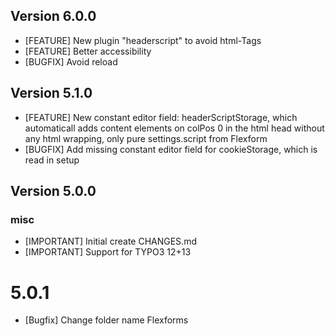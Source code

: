 ## Version 6.0.0
- [FEATURE] New plugin "headerscript" to avoid html-Tags
- [FEATURE] Better accessibility
- [BUGFIX] Avoid reload

## Version 5.1.0
- [FEATURE] New constant editor field: headerScriptStorage, which automaticall adds content elements on colPos 0 in the html head without any html wrapping, only pure settings.script from Flexform
- [BUGFIX] Add missing constant editor field for cookieStorage, which is read in setup

## Version 5.0.0
### misc
- [IMPORTANT] Initial create CHANGES.md
- [IMPORTANT] Support for TYPO3 12+13

# 5.0.1
- [Bugfix] Change folder name Flexforms